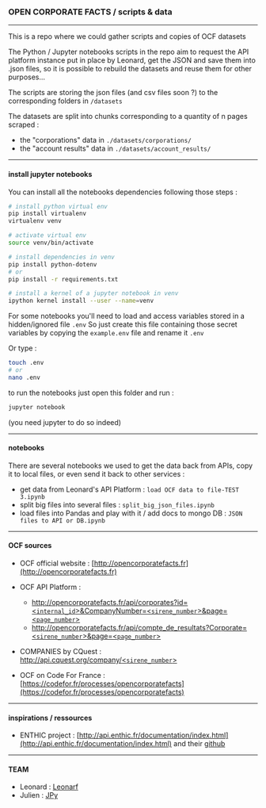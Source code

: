 ### OPEN CORPORATE FACTS / scripts & data
-------------------

This is a repo where we could gather scripts and copies of OCF datasets

The Python / Jupyter notebooks scripts in the repo aim to request the API platform instance put in place by Leonard, get the JSON and save them into .json files, so it is possible to rebuild the datasets and reuse them for other purposes...

The scripts are storing the json files (and csv files soon ?) to the corresponding folders in `/datasets`

The datasets are split into chunks corresponding to a quantity of n pages scraped : 

- the "corporations" data in `./datasets/corporations/`
- the "account results" data in `./datasets/account_results/`

----------
#### install jupyter notebooks

You can install all the notebooks dependencies following those steps : 

```bash
# install python virtual env
pip install virtualenv
virtualenv venv

# activate virtual env
source venv/bin/activate

# install dependencies in venv
pip install python-dotenv
# or
pip install -r requirements.txt

# install a kernel of a jupyter notebook in venv
ipython kernel install --user --name=venv

``` 

For some notebooks you'll need to load and access variables stored in a hidden/ignored file `.env`
So just create this file containing those secret variables by copying the `example.env` file and rename it `.env`

Or type :

```bash
touch .env
# or
nano .env
``` 


to run the notebooks just open this folder and run : 

```bash
jupyter notebook
```

(you need jupyter to do so indeed)



----------
#### notebooks 

There are several notebooks we used to get the data back from APIs, copy it to local files, or even send it back to other services : 

- get data from Leonard's API Platform : `load OCF data to file-TEST 3.ipynb`
- split big files into several files : `split_big_json_files.ipynb`
- load files into Pandas and play with it / add docs to mongo DB : `JSON files to API or DB.ipynb`

----------
#### OCF sources 

- OCF official website : [http://opencorporatefacts.fr](http://opencorporatefacts.fr)

- OCF API Platform : 
	- [http://opencorporatefacts.fr/api/corporates?id=<`internal_id`>&CompanyNumber=<`sirene_number`>&page=<`page_number`>](http://opencorporatefacts.fr/api)
	- [http://opencorporatefacts.fr/api/compte_de_resultats?Corporate=<`sirene_number`>&page=<`page_number`>](http://opencorporatefacts.fr/api)

- COMPANIES by CQuest : [http://api.cquest.org/company/<`sirene_number`>](http://api.cquest.org/company/832277370)

- OCF on Code For France : [https://codefor.fr/processes/opencorporatefacts](https://codefor.fr/processes/opencorporatefacts)


------------
#### inspirations / ressources 

- ENTHIC project : [http://api.enthic.fr/documentation/index.html](http://api.enthic.fr/documentation/index.html) and their [github](https://github.com/phe-sto/enthic)


------------
#### TEAM

- Leonard : [Leonarf](https://github.com/leonarf)
- Julien : [JPy](https://github.com/JulienParis)  

